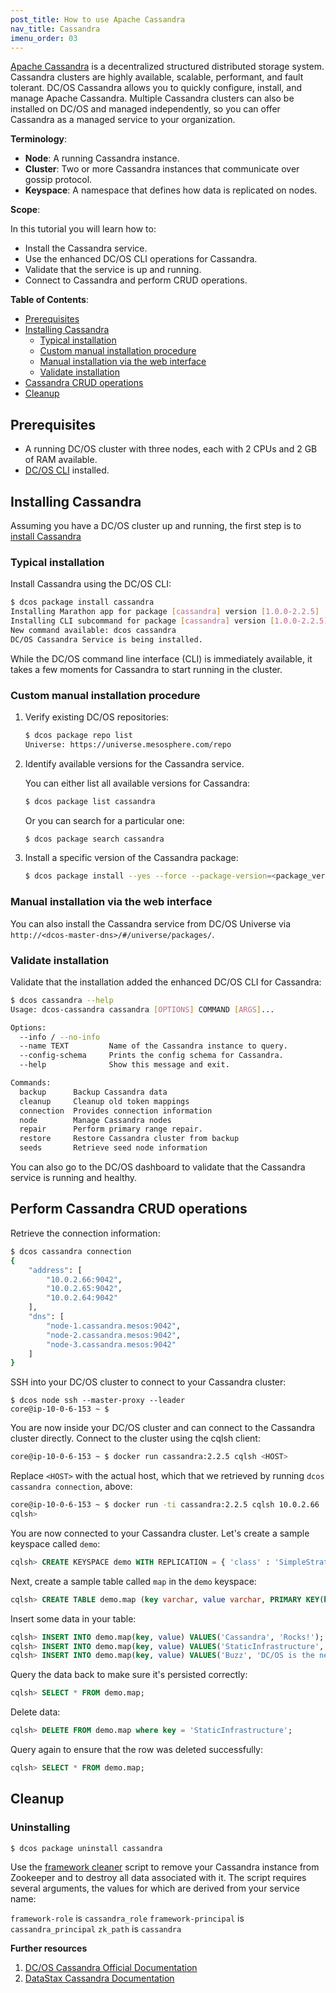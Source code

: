```yaml
---
post_title: How to use Apache Cassandra
nav_title: Cassandra
imenu_order: 03
---
```


[Apache Cassandra](https://cassandra.apache.org/) is a decentralized structured distributed storage system. Cassandra clusters are highly available, scalable, performant, and fault tolerant. DC/OS Cassandra allows you to quickly configure, install, and manage Apache Cassandra. Multiple Cassandra clusters can also be installed on DC/OS and managed independently, so you can offer Cassandra as a managed service to your organization.

**Terminology**:

- **Node**: A running Cassandra instance.
- **Cluster**: Two or more Cassandra instances that communicate over gossip protocol.
- **Keyspace**: A namespace that defines how data is replicated on nodes.

**Scope**:

In this tutorial you will learn how to:

- Install the Cassandra service.
- Use the enhanced DC/OS CLI operations for Cassandra.
- Validate that the service is up and running.
- Connect to Cassandra and perform CRUD operations.

**Table of Contents**:

- [Prerequisites](#prerequisites)
- [Installing Cassandra](#installing-cassandra)
  - [Typical installation](#typical-installation)
  - [Custom manual installation procedure](#custom-manual-installation-procedure)
  - [Manual installation via the web interface](#manual-installation-via-the-web-interface)
  - [Validate installation](#validate-installation)
- [Cassandra CRUD operations](#cassandra-crud-operations)
- [Cleanup](#cleanup)

## Prerequisites

- A running DC/OS cluster with three nodes, each with 2 CPUs and 2 GB of RAM available.
- [DC/OS CLI](/docs/1.7/usage/cli/install/) installed.

## Installing Cassandra

Assuming you have a DC/OS cluster up and running, the first step is to [install Cassandra](https://docs.mesosphere.com/manage-service/cassandra/)

### Typical installation

Install Cassandra using the DC/OS CLI:

```bash
$ dcos package install cassandra
Installing Marathon app for package [cassandra] version [1.0.0-2.2.5]
Installing CLI subcommand for package [cassandra] version [1.0.0-2.2.5]
New command available: dcos cassandra
DC/OS Cassandra Service is being installed.
```

While the DC/OS command line interface (CLI) is immediately available, it takes a few moments for Cassandra to start running in the cluster.

### Custom manual installation procedure

1. Verify existing DC/OS repositories:

    ```bash
    $ dcos package repo list
    Universe: https://universe.mesosphere.com/repo
    ```

1. Identify available versions for the Cassandra service.

    You can either list all available versions for Cassandra:

    ```bash
    $ dcos package list cassandra
    ```

    Or you can search for a particular one:

    ```bash
    $ dcos package search cassandra
    ```

1. Install a specific version of the Cassandra package:

    ```bash
    $ dcos package install --yes --force --package-version=<package_version> Cassandra
    ```

### Manual installation via the web interface

You can also install the Cassandra service from DC/OS Universe via `http://<dcos-master-dns>/#/universe/packages/`.

### Validate installation

Validate that the installation added the enhanced DC/OS CLI for Cassandra:

```bash
$ dcos cassandra --help
Usage: dcos-cassandra cassandra [OPTIONS] COMMAND [ARGS]...

Options:
  --info / --no-info
  --name TEXT         Name of the Cassandra instance to query.
  --config-schema     Prints the config schema for Cassandra.
  --help              Show this message and exit.

Commands:
  backup      Backup Cassandra data
  cleanup     Cleanup old token mappings
  connection  Provides connection information
  node        Manage Cassandra nodes
  repair      Perform primary range repair.
  restore     Restore Cassandra cluster from backup
  seeds       Retrieve seed node information
```

You can also go to the DC/OS dashboard to validate that the Cassandra service is running and healthy.

## Perform Cassandra CRUD operations

Retrieve the connection information:

```bash
$ dcos cassandra connection
{
    "address": [
        "10.0.2.66:9042",
        "10.0.2.65:9042",
        "10.0.2.64:9042"
    ],
    "dns": [
        "node-1.cassandra.mesos:9042",
        "node-2.cassandra.mesos:9042",
        "node-3.cassandra.mesos:9042"
    ]
}
```

SSH into your DC/OS cluster to connect to your Cassandra cluster:

```
$ dcos node ssh --master-proxy --leader
core@ip-10-0-6-153 ~ $
```

You are now inside your DC/OS cluster and can connect to the Cassandra cluster directly. Connect to the cluster using the cqlsh client:

```bash
core@ip-10-0-6-153 ~ $ docker run cassandra:2.2.5 cqlsh <HOST>
```

Replace `<HOST>` with the actual host, which that we retrieved by running `dcos cassandra connection`, above:

```bash
core@ip-10-0-6-153 ~ $ docker run -ti cassandra:2.2.5 cqlsh 10.0.2.66
cqlsh>
```

You are now connected to your Cassandra cluster. Let's create a sample keyspace called `demo`:

```sql
cqlsh> CREATE KEYSPACE demo WITH REPLICATION = { 'class' : 'SimpleStrategy', 'replication_factor' : 3 };
```

Next, create a sample table called `map` in the `demo` keyspace:

```sql
cqlsh> CREATE TABLE demo.map (key varchar, value varchar, PRIMARY KEY(key));
```

Insert some data in your table:

```sql
cqlsh> INSERT INTO demo.map(key, value) VALUES('Cassandra', 'Rocks!');
cqlsh> INSERT INTO demo.map(key, value) VALUES('StaticInfrastructure', 'BeGone!');
cqlsh> INSERT INTO demo.map(key, value) VALUES('Buzz', 'DC/OS is the new black!');
```

Query the data back to make sure it's persisted correctly:

```sql
cqlsh> SELECT * FROM demo.map;
```

Delete data:

```sql
cqlsh> DELETE FROM demo.map where key = 'StaticInfrastructure';
```

Query again to ensure that the row was deleted successfully:

```sql
cqlsh> SELECT * FROM demo.map;
```

## Cleanup

### Uninstalling

```bash
$ dcos package uninstall cassandra
```

Use the [framework cleaner](/docs/1.7/usage/managing-services/uninstall/#framework-cleaner) script to remove your Cassandra instance from Zookeeper and to destroy all data associated with it. The script requires several arguments, the values for which are derived from your service name:

`framework-role` is `cassandra_role`
`framework-principal` is `cassandra_principal`
`zk_path` is `cassandra`

**Further resources**

1. [DC/OS Cassandra Official Documentation](https://docs.mesosphere.com/usage/services/cassandra/)
1. [DataStax Cassandra Documentation](http://docs.datastax.com)
